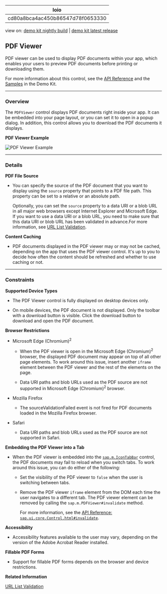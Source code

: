 <!-- loiocd80a8bca4ac450b86547d78f0653330 -->

| loio |
| -----|
| cd80a8bca4ac450b86547d78f0653330 |

<div id="loio">

view on: [demo kit nightly build](https://sdk.openui5.org/nightly/#/topic/cd80a8bca4ac450b86547d78f0653330) | [demo kit latest release](https://sdk.openui5.org/topic/cd80a8bca4ac450b86547d78f0653330)</div>

## PDF Viewer

PDF viewer can be used to display PDF documents within your app, which enables your users to preview PDF documents before printing or downloading them.

For more information about this control, see the [API Reference](https://sdk.openui5.org/api/sap.m.PDFViewer) and the [Samples](https://sdk.openui5.org/entity/sap.m.PDFViewer) in the Demo Kit.

***

<a name="loiocd80a8bca4ac450b86547d78f0653330__section_eqr_vr3_yz"/>

### Overview

The `PDFViewer` control displays PDF documents right inside your app. It can be embedded into your page layout, or you can set it to open in a popup dialog. In addition, this control allows you to download the PDF documents it displays.

  
  
**PDF Viewer Example**

![PDF Viewer Example](images/loioc4692b3bfc554c33ac2aa0af59b592db_LowRes.png "PDF Viewer Example")

***

<a name="loiocd80a8bca4ac450b86547d78f0653330__section_xwt_xr3_yz"/>

### Details

**PDF File Source**

-   You can specify the source of the PDF document that you want to display using the `source` property that points to a PDF file path. This property can be set to a relative or an absolute path.

    Optionally, you can set the `source` property to a data URI or a blob URL in all major web browsers except Internet Explorer and Microsoft Edge. If you want to use a data URI or a blob URL, you need to make sure that this data URI or blob URL has been validated in advance.For more information, see [URL List Validation](URL_List_Validation_91f3768.md).


**Content Caching**

-   PDF documents displayed in the PDF viewer may or may not be cached, depending on the app that uses the PDF viewer control. It's up to you to decide how often the content should be refreshed and whether to use caching or not.


***

<a name="loiocd80a8bca4ac450b86547d78f0653330__section_j2j_csg_h1b"/>

### Constraints

**Supported Device Types**

-   The PDF Viewer control is fully displayed on desktop devices only.

-   On mobile devices, the PDF document is not displayed. Only the toolbar with a download button is visible. Click the download button to download and open the PDF document.


**Browser Restrictions**

-   Microsoft Edge \(Chromium\)<sup>2</sup>

    -   When the PDF viewer is open in the Microsoft Edge \(Chromium\)<sup>2</sup> browser, the displayed PDF document may appear on top of all other page elements. To work around this issue, insert another `iframe` element between the PDF viewer and the rest of the elements on the page.

    -   Data URI paths and blob URLs used as the PDF source are not supported in Microsoft Edge \(Chromium\)<sup>2</sup> browser.


-   Mozilla Firefox

    -   The sourceValidationFailed event is not fired for PDF documents loaded in the Mozilla Firefox browser.


-   Safari

    -   Data URI paths and blob URLs used as the PDF source are not supported in Safari.



**Embedding the PDF Viewer into a Tab**

-   When the PDF viewer is embedded into the [`sap.m.IconTabBar`](https://sdk.openui5.org/api/sap.m.IconTabBar) control, the PDF documents may fail to reload when you switch tabs. To work around this issue, you can do either of the following:

    -   Set the visibility of the PDF viewer to `false` when the user is switching between tabs.

    -   Remove the PDF viewer `iframe` element from the DOM each time the user navigates to a different tab. The PDF viewer element can be removed by calling the `sap.m.PDFViewer#invalidate` method.

        For more information, see the [API Reference: `sap.ui.core.Control.html#invalidate`](https://sdk.openui5.org/api/sap.m.PDFViewer/methods/invalidate).



**Accessibility**

-   Accessibility features available to the user may vary, depending on the version of the Adobe Acrobat Reader installed.


**Fillable PDF Forms**

-   Support for fillable PDF forms depends on the browser and device restrictions.


**Related Information**  


[URL List Validation](URL_List_Validation_91f3768.md "The OpenUI5 framework provides a client-side API to manage allowed URLs using the URLListValidator. It can be used to validate arbitrary URLs.")

